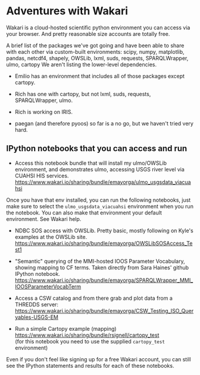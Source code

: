 # Adventures with Wakari

Wakari is a cloud-hosted scientific python environment you can access via your browser.  And pretty reasonable size accounts are totally free.

A brief list of the packages we've got going and have been able to share with each other via custom-built environments:
scipy, numpy, matplotlib, pandas, netcdf4, shapely, OWSLib, lxml, suds, requests, SPARQLWrapper, ulmo, cartopy
We aren't listing the lower-level dependencies.

* Emilio has an environment that includes all of those packages except cartopy. 

* Rich has one with cartopy, but not lxml, suds, requests, SPARQLWrapper, ulmo. 

* Rich is working on IRIS.

* paegan (and therefore pyoos) so far is a no go, but we haven't tried very hard.

##  IPython notebooks that you can access and run 

* Access this notebook bundle that will install my ulmo/OWSLib environment, and demonstrates ulmo, accessing USGS river level via CUAHSI HIS services.
https://www.wakari.io/sharing/bundle/emayorga/ulmo_usgsdata_viacuahsi

Once you have that env installed, you can run the following notebooks, just make sure to select the `ulmo_usgsdata_viacuahsi` environment 
when you run the notebook.  You can also make that environment your default environment.  See Wakari help.

* NDBC SOS access with OWSLib. Pretty basic, mostly following on Kyle's examples at the OWSLib site.
https://www.wakari.io/sharing/bundle/emayorga/OWSLibSOSAccess_Test1

* "Semantic" querying of the MMI-hosted IOOS Parameter Vocabulary, showing mapping to CF terms.
Taken directly from Sara Haines' github IPython notebook.
https://www.wakari.io/sharing/bundle/emayorga/SPARQLWrapper_MMI_IOOSParameterVocabTerm

* Access a CSW catalog and from there grab and plot data from a THREDDS server:
https://www.wakari.io/sharing/bundle/emayorga/CSW_Testing_ISO_Queryables-USGS-EM

* Run a simple Cartopy example (mapping)
https://www.wakari.io/sharing/bundle/rsignell/cartopy_test  
(for this notebook you need to use the supplied `cartopy_test` environment)

Even if you don't feel like signing up for a free Wakari account, you can still see the IPython statements and results for each of these notebooks.

